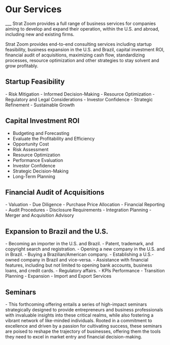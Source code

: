 ---
---
<h1>Our Services</h1>
___
Strat Zoom provides a full range of business services for companies aiming to develop and expand their operation, within the U.S. and abroad, including new and existing firms.

Strat Zoom provides end-to-end consulting services including startup feasibility, business expansion in the U.S. and Brazil, capital investment ROI, financial audit of acquisitions, maximizing cash flow, standardizing processes, resource optimization and other strategies to stay solvent and grow profitably.


<h2>Startup Feasibility</h2>
- Risk Mitigation 
- Informed Decision-Making 
- Resource Optimization 
- Regulatory and Legal Considerations
- Investor Confidence 
- Strategic Refinement 
- Sustainable Growth 


<h2>Capital Investment ROI</h2>

- Budgeting and Forecasting
- Evaluate the Profitability and Efficiency
- Opportunity Cost
- Risk Assessment 
- Resource Optimization 
- Performance Evaluation 
- Investor Confidence 
- Strategic Decision-Making 
- Long-Term Planning 


<h2>Financial Audit of Acquisitions</h2>
- Valuation 
- Due Diligence 
- Purchase Price Allocation 
- Financial Reporting 
- Audit Procedures 
- Disclosure Requirements 
- Integration Planning 
- Merger and Acquisition Advisory


<h2>Expansion to Brazil and the U.S.</h2>
- Becoming an importer in the U.S. and Brazil. 
- Patent, trademark, and copyright search and registration. 
- Opening a new company in the U.S. and in Brazil. 
- Buying a Brazilian/American company. 
- Establishing a U.S.-owned company in Brazil and vice-versa. 
- Assistance with financial features, including but not limited to opening bank accounts, business loans, and credit cards. 
- Regulatory affairs. 
- KPIs Performance
- Transition Planning 
- Expansion 
- Import and Export Services

<h2>Seminars</h2>
- This forthcoming offering entails a series of high-impact seminars strategically designed to provide entrepreneurs and business professionals with invaluable insights into these critical realms, while also fostering a vibrant network of like-minded individuals. Rooted in a commitment to excellence and driven by a passion for cultivating success, these seminars are poised to reshape the trajectory of businesses, offering them the tools they need to excel in market entry and financial decision-making.

